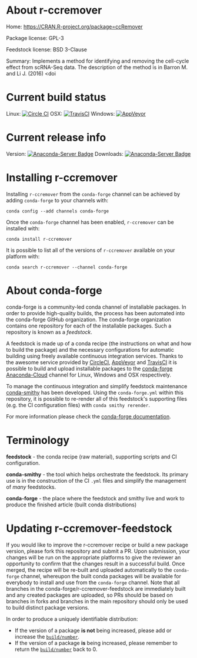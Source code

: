 About r-ccremover
=================

Home: https://CRAN.R-project.org/package=ccRemover

Package license: GPL-3

Feedstock license: BSD 3-Clause

Summary: Implements a method for identifying and removing the cell-cycle effect from scRNA-Seq data. The description of the  method is in Barron M. and Li J. (2016) <doi



Current build status
====================

Linux: [![Circle CI](https://circleci.com/gh/conda-forge/r-ccremover-feedstock.svg?style=shield)](https://circleci.com/gh/conda-forge/r-ccremover-feedstock)
OSX: [![TravisCI](https://travis-ci.org/conda-forge/r-ccremover-feedstock.svg?branch=master)](https://travis-ci.org/conda-forge/r-ccremover-feedstock)
Windows: [![AppVeyor](https://ci.appveyor.com/api/projects/status/github/conda-forge/r-ccremover-feedstock?svg=True)](https://ci.appveyor.com/project/conda-forge/r-ccremover-feedstock/branch/master)

Current release info
====================
Version: [![Anaconda-Server Badge](https://anaconda.org/conda-forge/r-ccremover/badges/version.svg)](https://anaconda.org/conda-forge/r-ccremover)
Downloads: [![Anaconda-Server Badge](https://anaconda.org/conda-forge/r-ccremover/badges/downloads.svg)](https://anaconda.org/conda-forge/r-ccremover)

Installing r-ccremover
======================

Installing `r-ccremover` from the `conda-forge` channel can be achieved by adding `conda-forge` to your channels with:

```
conda config --add channels conda-forge
```

Once the `conda-forge` channel has been enabled, `r-ccremover` can be installed with:

```
conda install r-ccremover
```

It is possible to list all of the versions of `r-ccremover` available on your platform with:

```
conda search r-ccremover --channel conda-forge
```


About conda-forge
=================

conda-forge is a community-led conda channel of installable packages.
In order to provide high-quality builds, the process has been automated into the
conda-forge GitHub organization. The conda-forge organization contains one repository
for each of the installable packages. Such a repository is known as a *feedstock*.

A feedstock is made up of a conda recipe (the instructions on what and how to build
the package) and the necessary configurations for automatic building using freely
available continuous integration services. Thanks to the awesome service provided by
[CircleCI](https://circleci.com/), [AppVeyor](http://www.appveyor.com/)
and [TravisCI](https://travis-ci.org/) it is possible to build and upload installable
packages to the [conda-forge](https://anaconda.org/conda-forge)
[Anaconda-Cloud](http://docs.anaconda.org/) channel for Linux, Windows and OSX respectively.

To manage the continuous integration and simplify feedstock maintenance
[conda-smithy](http://github.com/conda-forge/conda-smithy) has been developed.
Using the ``conda-forge.yml`` within this repository, it is possible to re-render all of
this feedstock's supporting files (e.g. the CI configuration files) with ``conda smithy rerender``.

For more information please check the [conda-forge documentation](https://conda-forge.org/docs/).

Terminology
===========

**feedstock** - the conda recipe (raw material), supporting scripts and CI configuration.

**conda-smithy** - the tool which helps orchestrate the feedstock.
                   Its primary use is in the construction of the CI ``.yml`` files
                   and simplify the management of *many* feedstocks.

**conda-forge** - the place where the feedstock and smithy live and work to
                  produce the finished article (built conda distributions)


Updating r-ccremover-feedstock
==============================

If you would like to improve the r-ccremover recipe or build a new
package version, please fork this repository and submit a PR. Upon submission,
your changes will be run on the appropriate platforms to give the reviewer an
opportunity to confirm that the changes result in a successful build. Once
merged, the recipe will be re-built and uploaded automatically to the
`conda-forge` channel, whereupon the built conda packages will be available for
everybody to install and use from the `conda-forge` channel.
Note that all branches in the conda-forge/r-ccremover-feedstock are
immediately built and any created packages are uploaded, so PRs should be based
on branches in forks and branches in the main repository should only be used to
build distinct package versions.

In order to produce a uniquely identifiable distribution:
 * If the version of a package **is not** being increased, please add or increase
   the [``build/number``](http://conda.pydata.org/docs/building/meta-yaml.html#build-number-and-string).
 * If the version of a package **is** being increased, please remember to return
   the [``build/number``](http://conda.pydata.org/docs/building/meta-yaml.html#build-number-and-string)
   back to 0.